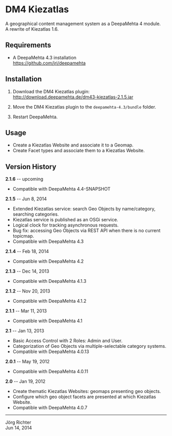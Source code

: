 
DM4 Kiezatlas
=============

A geographical content management system as a DeepaMehta 4 module.  
A rewrite of Kiezatlas 1.6.


Requirements
------------

* A DeepaMehta 4.3 installation  
  <https://github.com/jri/deepamehta>


Installation
------------

1. Download the DM4 Kiezatlas plugin:  
   <http://download.deepamehta.de/dm43-kiezatlas-2.1.5.jar>

2. Move the DM4 Kiezatlas plugin to the `deepamehta-4.3/bundle` folder.

3. Restart DeepaMehta.


Usage
-----

* Create a Kiezatlas Website and associate it to a Geomap.
* Create Facet types and associate them to a Kiezatlas Website.


Version History
---------------

**2.1.6** -- upcoming

* Compatible with DeepaMehta 4.4-SNAPSHOT

**2.1.5** -- Jun 8, 2014

* Extended Kiezatlas service: search Geo Objects by name/category, searching categories.
* Kiezatlas service is published as an OSGi service.
* Logical clock for tracking asynchronous requests.
* Bug fix: accessing Geo Objects via REST API when there is no current topicmap.
* Compatible with DeepaMehta 4.3

**2.1.4** -- Feb 18, 2014

* Compatible with DeepaMehta 4.2

**2.1.3** -- Dec 14, 2013

* Compatible with DeepaMehta 4.1.3

**2.1.2** -- Nov 20, 2013

* Compatible with DeepaMehta 4.1.2

**2.1.1** -- Mar 11, 2013

* Compatible with DeepaMehta 4.1

**2.1** -- Jan 13, 2013

* Basic Access Control with 2 Roles: Admin and User.
* Categorization of Geo Objects via multiple-selectable category systems.
* Compatible with DeepaMehta 4.0.13

**2.0.1** -- May 19, 2012

* Compatible with DeepaMehta 4.0.11

**2.0** -- Jan 19, 2012

* Create thematic Kiezatlas Websites: geomaps presenting geo objects.
* Configure which geo object facets are presented at which Kiezatlas Website.
* Compatible with DeepaMehta 4.0.7


------------
Jörg Richter  
Jun 14, 2014

